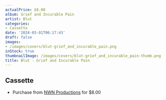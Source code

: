 ```yaml
---
actualPrice: $8.00
album: Grief and Incurable Pain
artist: Blut
categories:
- Cassette
date: '2024-03-01T06:17:43'
draft: false
images:
- /images/covers/blut-grief_and_incurable_pain.png
inStock: true
thumbnailImage: /images/covers/blut-grief_and_incurable_pain-thumb.png
title: Blut - Grief and Incurable Pain
---
```


## Cassette
* Purchase from [NWN Productions](http://shop.nwnprod.com/index.php?route=product/product&path=73&product_id=10196&sort=pd.name&order=ASC) for $8.00
